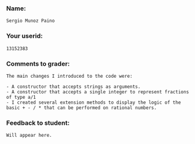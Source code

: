 ### Name: 
	
	Sergio Munoz Paino

### Your userid: 

	13152383

### Comments to grader:

	The main changes I introduced to the code were:
	
	- A constructor that accepts strings as arguments.
	- A constructor that accepts a single integer to represent fractions of type a/1
	- I created several extension methods to display the logic of the basic + - / * that can be performed on rational numbers.

### Feedback to student:

	Will appear here.
